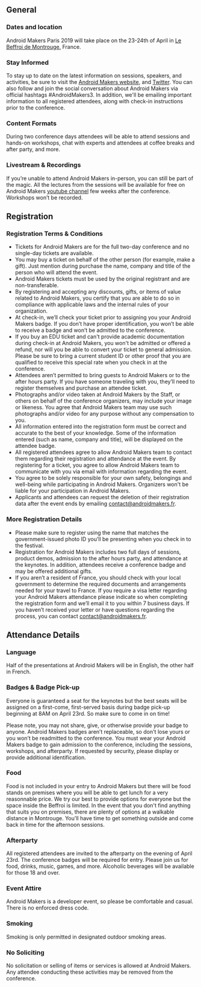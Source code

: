## General

### Dates and location

Android Makers Paris 2019 will take place on the 23-24th of April in [Le Beffroi de Montrouge,]( https://goo.gl/maps/N262sHTocXS2) France.

### Stay Informed

To stay up to date on the latest information on sessions, speakers, and activities, be sure to visit the [Android Makers website](https://androidmakers.fr), and [Twitter](https://twitter.com/androidmakersfr). You can also follow and join the social conversation about Android Makers via official hashtags #AndroidMakers3. In addition, we'll be emailing important information to all registered attendees, along with check-in instructions prior to the conference.

### Content Formats

During two conference days attendees will be able to attend sessions and hands-on workshops, chat with experts and attendees at coffee breaks and after party, and more.

### Livestream & Recordings

If you’re unable to attend Android Makers in-person, you can still be part of the magic. All the lectures from the sessions will be available for free on Android Makers [youtube channel](https://www.youtube.com/channel/UCkatLlah5weIpN23LqMgdTg/feed) few weeks after the conference. Workshops won’t be recorded.

  
## Registration

### Registration Terms & Conditions

- Tickets for Android Makers are for the full two-day conference and no single-day tickets are available. 
- You may buy a ticket on behalf of the other person (for example, make a gift). Just mention during purchase the name, company and title of the person who will attend the event. 
- Android Makers tickets must be used by the original registrant and are non-transferable. 
- By registering and accepting any discounts, gifts, or items of value related to Android Makers, you certify that you are able to do so in compliance with applicable laws and the internal rules of your organization. 
- At check-in, we’ll check your ticket prior to assigning you your Android Makers badge. If you don’t have proper identification, you won’t be able to receive a badge and won’t be admitted to the conference. 
- If you buy an EDU ticket and can't provide academic documentation during check-in at Android Makers, you won't be admitted or offered a refund, nor will you be able to convert your ticket to general admission. Please be sure to bring a current student ID or other proof that you are qualified to receive this special rate when you check in at the conference.
- Attendees aren’t permitted to bring guests to Android Makers or to the after hours party. If you have someone traveling with you, they’ll need to register themselves and purchase an attendee ticket. 
- Photographs and/or video taken at Android Makers by the Staff, or others on behalf of the conference organizers, may include your image or likeness. You agree that Android Makers team may use such photographs and/or video for any purpose without any compensation to you. 
- All information entered into the registration form must be correct and accurate to the best of your knowledge. Some of the information entered (such as name, company and title), will be displayed on the attendee badge.
- All registered attendees agree to allow Android Makers team to contact them regarding their registration and attendance at the event. By registering for a ticket, you agree to allow Android Makers team to communicate with you via email with information regarding the event. 
- You agree to be solely responsible for your own safety, belongings and well-being while participating in Android Makers. Organizers won't be liable for your participation in Android Makers. 
- Applicants and attendees can request the deletion of their registration data after the event ends by emailing [contact@androidmakers.fr](mailto:contact@androidmakers.fr). 
  

### More Registration Details

- Please make sure to register using the name that matches the government-issued photo ID you’ll be presenting when you check in to the festival. 
- Registration for Android Makers includes two full days of sessions, product demos, admission to the after hours party, and attendance at the keynotes. In addition, attendees receive a conference badge and may be offered additional gifts.  
- If you aren’t a resident of France, you should check with your local government to determine the required documents and arrangements needed for your travel to France. If you require a visa letter regarding your Android Makers attendance please indicate so when completing the registration form and we’ll email it to you within 7 business days. If you haven’t received your letter or have questions regarding the process, you can contact [contact@androidmakers.fr](mailto:contact@androidmakers.fr).
  

## Attendance Details

### Language

Half of the presentations at Android Makers will be in English, the other half in French.


### Badges & Badge Pick-up

Everyone is guaranteed a seat for the keynotes but the best seats will be assigned on a first-come, first-served basis during badge pick-up beginning at 8AM on April 23rd. So make sure to come in on time!

Please note, you may not share, give, or otherwise provide your badge to anyone. Android Makers badges aren’t replaceable, so don't lose yours or you won’t be readmitted to the conference. You must wear your Android Makers badge to gain admission to the conference, including the sessions, workshops, and afterparty. If requested by security, please display or provide additional identification.
  
### Food

Food is not included in your entry to Android Makers but there will be food stands on premises where you will be able to get lunch for a very reasonnable price. We try our best to provide options for everyone but the space inside the Beffroi is limited. In the event that you don't find anything that suits you on premises, there are plenty of options at a walkable distance in Montrouge. You'll have time to get something outside and come back in time for the afternoon sessions.


### Afterparty

All registered attendees are invited to the afterparty on the evening of April 23rd. The conference badges will be required for entry. Please join us for food, drinks, music, games, and more. Alcoholic beverages will be available for those 18 and over.
  

### Event Attire

Android Makers is a developer event, so please be comfortable and casual. There is no enforced dress code.


### Smoking

Smoking is only permitted in designated outdoor smoking areas.


### No Soliciting

No solicitation or selling of items or services is allowed at Android Makers. Any attendee conducting these activities may be removed from the conference.
